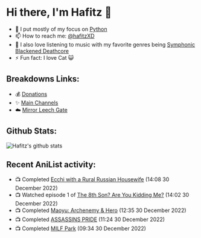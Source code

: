 # Hi there, I'm Hafitz 👋
- 🐍 I put mostly of my focus on [Python](https://python.org)
- 📫 How to reach me: [@hafitzXD](https://t.me/hafitzXD)
- 🎵 I also love listening to music with my favorite genres being [Symphonic Blackened Deathcore](https://youtu.be/qyYmS_iBcy4)
- ⚡ Fun fact: I love Cat 😺

## Breakdowns Links:
- 💰 [Donations](https://t.me/TheBreakdowns/2)
- ✨ [Main Channels](https://t.me/TheBreakdowns)
- ☁️ [Mirror Leech Gate](https://t.me/BreakdownsGate)

## Github Stats:
![Hafitz's github stats](https://github-readme-stats.vercel.app/api?username=breakdowns&show_icons=true&count_private=true&bg_color=00000000&text_color=777)

## Recent AniList activity:
<!-- ANILIST_ACTIVITY:start -->

-   📺 Completed [Ecchi with a Rural Russian Housewife](https://anilist.co/anime/100003) (14:08 30 December 2022)
-   📺 Watched episode 1 of [The 8th Son? Are You Kidding Me?](https://anilist.co/anime/106319) (14:02 30 December 2022)
-   📺 Completed [Maoyu: Archenemy & Hero](https://anilist.co/anime/14833) (12:35 30 December 2022)
-   📺 Completed [ASSASSINS PRIDE](https://anilist.co/anime/104722) (11:24 30 December 2022)
-   📺 Completed [MILF Park](https://anilist.co/anime/100288) (09:34 30 December 2022)

<!-- ANILIST_ACTIVITY:end -->
